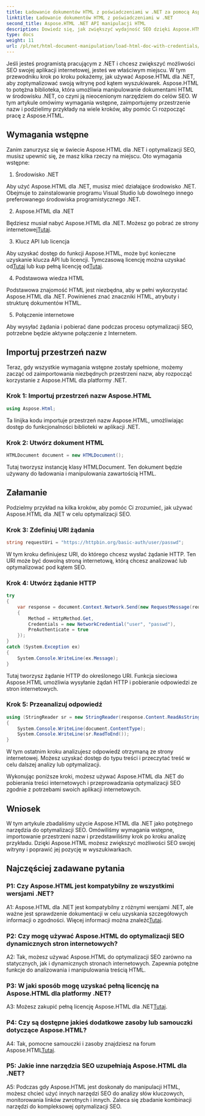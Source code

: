 ```yaml
---
title: Ładowanie dokumentów HTML z poświadczeniami w .NET za pomocą Aspose.HTML
linktitle: Ładowanie dokumentów HTML z poświadczeniami w .NET
second_title: Aspose.HTML .NET API manipulacji HTML
description: Dowiedz się, jak zwiększyć wydajność SEO dzięki Aspose.HTML dla .NET. Zwiększaj rankingi, analizuj zawartość internetową i optymalizuj ją pod kątem wyszukiwarek.
type: docs
weight: 11
url: /pl/net/html-document-manipulation/load-html-doc-with-credentials/
---
```


Jeśli jesteś programistą pracującym z .NET i chcesz zwiększyć możliwości SEO swojej aplikacji internetowej, jesteś we właściwym miejscu. W tym przewodniku krok po kroku pokażemy, jak używać Aspose.HTML dla .NET, aby zoptymalizować swoją witrynę pod kątem wyszukiwarek. Aspose.HTML to potężna biblioteka, która umożliwia manipulowanie dokumentami HTML w środowisku .NET, co czyni ją nieocenionym narzędziem do celów SEO. W tym artykule omówimy wymagania wstępne, zaimportujemy przestrzenie nazw i podzielimy przykłady na wiele kroków, aby pomóc Ci rozpocząć pracę z Aspose.HTML.

## Wymagania wstępne

Zanim zanurzysz się w świecie Aspose.HTML dla .NET i optymalizacji SEO, musisz upewnić się, że masz kilka rzeczy na miejscu. Oto wymagania wstępne:

1. Środowisko .NET

Aby użyć Aspose.HTML dla .NET, musisz mieć działające środowisko .NET. Obejmuje to zainstalowanie programu Visual Studio lub dowolnego innego preferowanego środowiska programistycznego .NET.

2. Aspose.HTML dla .NET

Będziesz musiał nabyć Aspose.HTML dla .NET. Możesz go pobrać ze strony internetowej[Tutaj](https://releases.aspose.com/html/net/). 

3. Klucz API lub licencja

 Aby uzyskać dostęp do funkcji Aspose.HTML, może być konieczne uzyskanie klucza API lub licencji. Tymczasową licencję można uzyskać od[Tutaj](https://purchase.aspose.com/temporary-license/) lub kup pełną licencję od[Tutaj](https://purchase.aspose.com/buy).

4. Podstawowa wiedza HTML

Podstawowa znajomość HTML jest niezbędna, aby w pełni wykorzystać Aspose.HTML dla .NET. Powinieneś znać znaczniki HTML, atrybuty i strukturę dokumentów HTML.

5. Połączenie internetowe

Aby wysyłać żądania i pobierać dane podczas procesu optymalizacji SEO, potrzebne będzie aktywne połączenie z Internetem.

## Importuj przestrzeń nazw

Teraz, gdy wszystkie wymagania wstępne zostały spełnione, możemy zacząć od zaimportowania niezbędnych przestrzeni nazw, aby rozpocząć korzystanie z Aspose.HTML dla platformy .NET.

### Krok 1: Importuj przestrzeń nazw Aspose.HTML

```csharp
using Aspose.Html;
```

Ta linijka kodu importuje przestrzeń nazw Aspose.HTML, umożliwiając dostęp do funkcjonalności biblioteki w aplikacji .NET.

### Krok 2: Utwórz dokument HTML

```csharp
HTMLDocument document = new HTMLDocument();
```

Tutaj tworzysz instancję klasy HTMLDocument. Ten dokument będzie używany do ładowania i manipulowania zawartością HTML.

## Załamanie

Podzielmy przykład na kilka kroków, aby pomóc Ci zrozumieć, jak używać Aspose.HTML dla .NET w celu optymalizacji SEO.

### Krok 3: Zdefiniuj URI żądania

```csharp
string requestUri = "https://httpbin.org/basic-auth/user/passwd";
```

W tym kroku definiujesz URI, do którego chcesz wysłać żądanie HTTP. Ten URI może być dowolną stroną internetową, którą chcesz analizować lub optymalizować pod kątem SEO.

### Krok 4: Utwórz żądanie HTTP

```csharp
try
{
    var response = document.Context.Network.Send(new RequestMessage(requestUri)
    {
        Method = HttpMethod.Get,
        Credentials = new NetworkCredential("user", "passwd"),
        PreAuthenticate = true
    });
}
catch (System.Exception ex)
{
    System.Console.WriteLine(ex.Message);
}
```

Tutaj tworzysz żądanie HTTP do określonego URI. Funkcja sieciowa Aspose.HTML umożliwia wysyłanie żądań HTTP i pobieranie odpowiedzi ze stron internetowych.

### Krok 5: Przeanalizuj odpowiedź

```csharp
using (StringReader sr = new StringReader(response.Content.ReadAsString()))
{
    System.Console.WriteLine(document.ContentType);
    System.Console.WriteLine(sr.ReadToEnd());
}
```

W tym ostatnim kroku analizujesz odpowiedź otrzymaną ze strony internetowej. Możesz uzyskać dostęp do typu treści i przeczytać treść w celu dalszej analizy lub optymalizacji.

Wykonując poniższe kroki, możesz używać Aspose.HTML dla .NET do pobierania treści internetowych i przeprowadzania optymalizacji SEO zgodnie z potrzebami swoich aplikacji internetowych.

## Wniosek

W tym artykule zbadaliśmy użycie Aspose.HTML dla .NET jako potężnego narzędzia do optymalizacji SEO. Omówiliśmy wymagania wstępne, importowanie przestrzeni nazw i przedstawiliśmy krok po kroku analizę przykładu. Dzięki Aspose.HTML możesz zwiększyć możliwości SEO swojej witryny i poprawić jej pozycję w wyszukiwarkach.

## Najczęściej zadawane pytania

### P1: Czy Aspose.HTML jest kompatybilny ze wszystkimi wersjami .NET?

 A1: Aspose.HTML dla .NET jest kompatybilny z różnymi wersjami .NET, ale ważne jest sprawdzenie dokumentacji w celu uzyskania szczegółowych informacji o zgodności. Więcej informacji można znaleźć[Tutaj](https://reference.aspose.com/html/net/).

### P2: Czy mogę używać Aspose.HTML do optymalizacji SEO dynamicznych stron internetowych?

A2: Tak, możesz używać Aspose.HTML do optymalizacji SEO zarówno na statycznych, jak i dynamicznych stronach internetowych. Zapewnia potężne funkcje do analizowania i manipulowania treścią HTML.

### P3: W jaki sposób mogę uzyskać pełną licencję na Aspose.HTML dla platformy .NET?

 A3: Możesz zakupić pełną licencję Aspose.HTML dla .NET[Tutaj](https://purchase.aspose.com/buy).

### P4: Czy są dostępne jakieś dodatkowe zasoby lub samouczki dotyczące Aspose.HTML?

 A4: Tak, pomocne samouczki i zasoby znajdziesz na forum Aspose.HTML[Tutaj](https://forum.aspose.com/).

### P5: Jakie inne narzędzia SEO uzupełniają Aspose.HTML dla .NET?

A5: Podczas gdy Aspose.HTML jest doskonały do manipulacji HTML, możesz chcieć użyć innych narzędzi SEO do analizy słów kluczowych, monitorowania linków zwrotnych i innych. Zaleca się zbadanie kombinacji narzędzi do kompleksowej optymalizacji SEO.